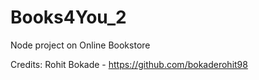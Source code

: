 # Books4You_2
Node project on Online Bookstore

Credits: Rohit Bokade - https://github.com/bokaderohit98

